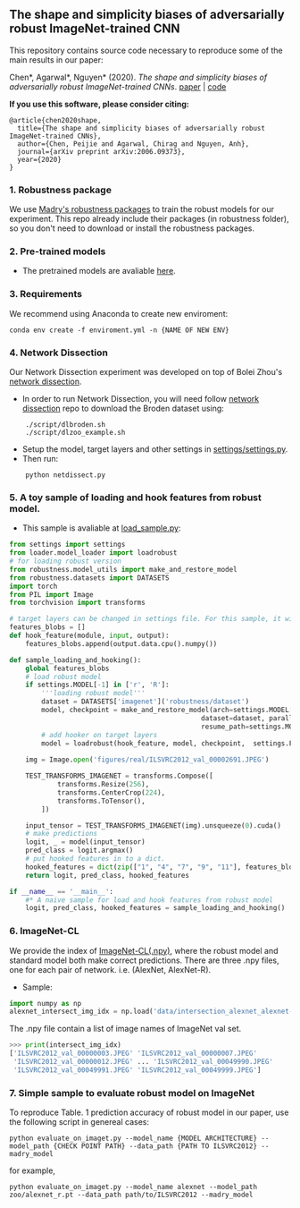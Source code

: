 ## The shape and simplicity biases of adversarially robust ImageNet-trained CNN

This repository contains source code necessary to reproduce some of the main results in our paper:

Chen*, Agarwal*, Nguyen* (2020). _The shape and simplicity biases of adversarially robust ImageNet-trained CNNs_. [paper](https://arxiv.org/abs/2006.09373) | [code](https://github.com/anguyen8/shape-bias)

**If you use this software, please consider citing:**

    @article{chen2020shape,
      title={The shape and simplicity biases of adversarially robust ImageNet-trained CNNs},
      author={Chen, Peijie and Agarwal, Chirag and Nguyen, Anh},
      journal={arXiv preprint arXiv:2006.09373},
      year={2020}
    }

### 1. Robustness package
We use [Madry's robustness packages](https://github.com/MadryLab/robustness) to train the robust models for our experiment. This repo already include their packages (in robustness folder), so you don't need to download or install the robustness packages.

### 2. Pre-trained models
* The pretrained models are avaliable [here](https://drive.google.com/drive/u/0/folders/1KdJ0aK0rPjmowS8Swmzxf8hX6gU5gG2U).

### 3. Requirements
We recommend using Anaconda to create new enviroment:
```
conda env create -f enviroment.yml -n {NAME OF NEW ENV}
```

### 4. Network Dissection
Our Network Dissection experiment was developed on top of Bolei Zhou's [network dissection](https://github.com/CSAILVision/NetDissect-Lite).

* In order to run Network Dissection, you will need follow [network dissection](https://github.com/CSAILVision/NetDissect-Lite) repo to download the Broden dataset using:
```
    ./script/dlbroden.sh
    ./script/dlzoo_example.sh
```
* Setup the model, target layers and other settings in [settings/settings.py](settings/settings.py).
* Then run:
```
    python netdissect.py
```

### 5. A toy sample of loading and hook features from robust model. 
* This sample is avaliable at [load_sample.py](load_sample.py): 

```python
from settings import settings
from loader.model_loader import loadrobust
# for loading robust version
from robustness.model_utils import make_and_restore_model
from robustness.datasets import DATASETS
import torch
from PIL import Image
from torchvision import transforms

# target layers can be changed in settings file. For this sample, it will hook layer ["1", "4", "7", "9", "11"] of AlexNet-R
features_blobs = []
def hook_feature(module, input, output): 
    features_blobs.append(output.data.cpu().numpy())

def sample_loading_and_hooking():
    global features_blobs
    # load robust model
    if settings.MODEL[-1] in ['r', 'R']:
        '''loading robust model'''
        dataset = DATASETS['imagenet']('robustness/dataset')
        model, checkpoint = make_and_restore_model(arch=settings.MODEL[:-2],
                                                dataset=dataset, parallel=settings.MODEL_PARALLEL,
                                                resume_path=settings.MODEL_FILE)
        # add hooker on target layers
        model = loadrobust(hook_feature, model, checkpoint,  settings.FEATURE_NAMES)
    
    img = Image.open('figures/real/ILSVRC2012_val_00002691.JPEG')

    TEST_TRANSFORMS_IMAGENET = transforms.Compose([
            transforms.Resize(256),
            transforms.CenterCrop(224),
            transforms.ToTensor(),
        ])

    input_tensor = TEST_TRANSFORMS_IMAGENET(img).unsqueeze(0).cuda()
    # make predictions
    logit, _ = model(input_tensor)
    pred_class = logit.argmax()
    # put hooked features in to a dict.
    hooked_features = dict(zip(["1", "4", "7", "9", "11"], features_blobs)) # dict for features of layer1, 4, 7, 9, 11.
    return logit, pred_class, hooked_features

if __name__ == '__main__':
    #* A naive sample for load and hook features from robust model
    logit, pred_class, hooked_features = sample_loading_and_hooking()
```
### 6. ImageNet-CL
We provide the index of [ImageNet-CL(.npy)](data/), where the robust model and standard model both make correct predictions. There are three .npy files, one for each pair of network. i.e. (AlexNet, AlexNet-R). 

* Sample:
```python
import numpy as np
alexnet_intersect_img_idx = np.load('data/intersection_alexnet_alexnet-r.npy')
```
The .npy file contain a list of image names of ImageNet val set.
```python
>>> print(intersect_img_idx)
['ILSVRC2012_val_00000003.JPEG' 'ILSVRC2012_val_00000007.JPEG'
 'ILSVRC2012_val_00000012.JPEG' ... 'ILSVRC2012_val_00049990.JPEG'
 'ILSVRC2012_val_00049991.JPEG' 'ILSVRC2012_val_00049999.JPEG']
```

### 7. Simple sample to evaluate robust model on ImageNet
To reproduce Table. 1 prediction accuracy of robust model in our paper, use the following script in genereal cases:
```
python evaluate_on_imaget.py --model_name {MODEL ARCHITECTURE} --model_path {CHECK POINT PATH} --data_path {PATH TO ILSVRC2012} --madry_model
```
for example,
```
python evaluate_on_imaget.py --model_name alexnet --model_path zoo/alexnet_r.pt --data_path path/to/ILSVRC2012 --madry_model
```